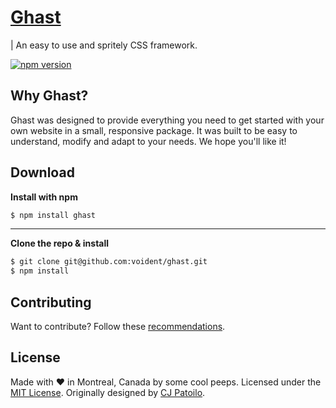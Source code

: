 # [Ghast](https://voident.github.io)

| An easy to use and spritely CSS framework.

[![npm version](https://badge.fury.io/js/ghast.svg)](https://badge.fury.io/js/ghast)


## Why Ghast?

Ghast was designed to provide everything you need to get started with your own website in a small, responsive package. It was built to be easy to understand, modify and adapt to your needs. We hope you'll like it!


## Download

**Install with npm**

```sh
$ npm install ghast
```

----

**Clone the repo & install**

```sh
$ git clone git@github.com:voident/ghast.git
$ npm install
```


## Contributing

Want to contribute? Follow these [recommendations](https://github.com/voident/ghast/blob/master/contributing.md).


## License

Made with ♥ in Montreal, Canada by some cool peeps. Licensed under the [MIT License](https://opensource.org/licenses/MIT).
Originally designed by [CJ Patoilo](http://cjpatoilo.com).
